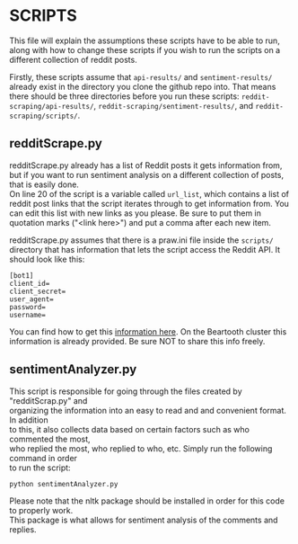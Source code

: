 # SCRIPTS
This file will explain the assumptions these scripts have to be able to run,
along with how to change these scripts if you wish to run the scripts on a 
different collection of reddit posts.

Firstly, these scripts assume that ``api-results/`` and ``sentiment-results/``
already exist in the directory you clone the github repo into. 
That means there should be three directories before you run these scripts: 
``reddit-scraping/api-results/``, ``reddit-scraping/sentiment-results/``, 
and ``reddit-scraping/scripts/``.

## redditScrape.py
redditScrape.py already has a list of Reddit posts it gets information from, 
but if you want to run sentiment analysis on a different collection of posts, 
that is easily done.\
On line 20 of the script is a variable called ``url_list``, which contains a 
list of reddit post links that the script iterates through to get information 
from. You can edit this list with new links as you please. Be sure to put them 
in quotation marks ("\<link here\>") and put a comma after each new item. 

redditScrape.py assumes that there is a praw.ini file inside the ``scripts/`` 
directory that has information that lets the script access the Reddit API. 
It should look like this:
```
[bot1]
client_id=
client_secret=
user_agent=
password=
username=
```
You can find how to get this [information here](https://github.com/reddit-archive/reddit/wiki/OAuth2-Quick-Start-Example#first-steps). 
On the Beartooth cluster this information is already provided. Be sure NOT to 
share this info freely.  

## sentimentAnalyzer.py 
This script is responsible for going through the files created by "redditScrap.py" and  
organizing the information into an easy to read and and convenient format. In addition  
to this, it also collects data based on certain factors such as who commented the most,  
who replied the most, who replied to who, etc. Simply run the following command in order  
to run the script:
```  
python sentimentAnalyzer.py  
```
Please note that the nltk package should be installed in order for this code to properly work.  
This package is what allows for sentiment analysis of the comments and replies.
 
